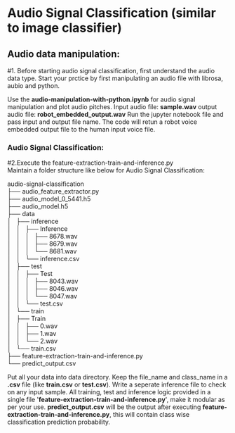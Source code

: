 # Audio Signal Classification (similar to image classifier)

## Audio data manipulation:

#1. Before starting audio signal classification, first understand the audio data type. Start your prctice by first manipulating an audio file with librosa, aubio and python.


Use the <b>audio-manipulation-with-python.ipynb</b> for audio signal manipulation and plot audio pitches.
Input audio file: <b>sample.wav</b>
output audio file: <b>robot_embedded_output.wav</b>
Run the jupyter notebook file and pass input and output file name. The code will retun a robot voice embedded output file to the human input voice file. 

### Audio Signal Classification:
#2.Execute the feature-extraction-train-and-inference.py
</br>
Maintain a folder structure like below for Audio Signal Classification:

audio-signal-classification</br>
├── audio_feature_extractor.py</br>
├── audio_model_0_5441.h5</br>
├── audio_model.h5</br>
├── data</br>
│   ├── inference</br>
│   │   ├── Inference</br>
│   │   │   ├── 8678.wav</br>
│   │   │   ├── 8679.wav</br>
│   │   │   └── 8681.wav</br>
│   │   └── inference.csv</br>
│   ├── test</br>
│   │   ├── Test</br>
│   │   │   ├── 8043.wav</br>
│   │   │   ├── 8046.wav</br>
│   │   │   └── 8047.wav</br>
│   │   └── test.csv</br>
│   └── train</br>
│       ├── Train</br>
│       │   ├── 0.wav</br>
│       │   ├── 1.wav</br>
│       │   └── 2.wav</br>
│       └── train.csv</br>
├── feature-extraction-train-and-inference.py</br>
└── predict_output.csv</br>

Put all your data into data directory. Keep the file_name and class_name in a <b>.csv</b> file (like <b>train.csv</b> or <b>test.csv</b>).
Write a seperate inference file to check on any input sample. All training, test and inference logic provided in a single file '<b>feature-extraction-train-and-inference.py</b>', make it modular as per your use.
<b>predict_output.csv</b> will be the output after executing <b>feature-extraction-train-and-inference.py</b>, this will contain class wise classification prediction probability.
